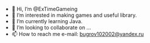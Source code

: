 - 👋 Hi, I’m @ExTimeGameing
- 👀 I’m interested in making games and useful library.
- 🌱 I’m currently learning Java.
- 💞️ I’m looking to collaborate on ...
- 📫 How to reach me e-mail: bugrov102002@yandex.ru

<!---
ExTimeGameing/ExTimeGameing is a ✨ special ✨ repository because its `README.md` (this file) appears on your GitHub profile.
You can click the Preview link to take a look at your changes.
--->
